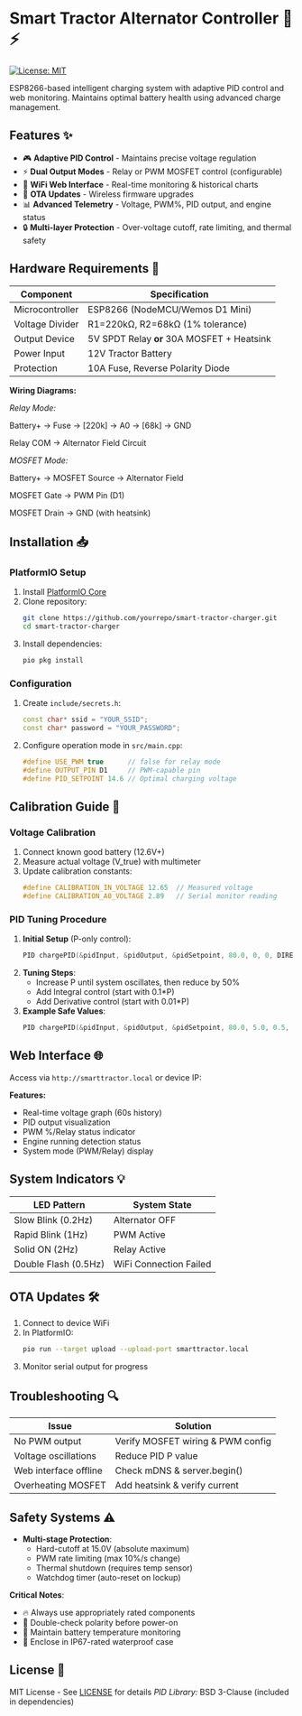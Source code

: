 # Smart Tractor Alternator Controller 🚜⚡

[![License: MIT](https://img.shields.io/badge/License-MIT-yellow.svg)](https://opensource.org/licenses/MIT)

ESP8266-based intelligent charging system with adaptive PID control and web monitoring. Maintains optimal battery health using advanced charge management.

## Features ✨
- 🎮 **Adaptive PID Control** - Maintains precise voltage regulation
- ⚡ **Dual Output Modes** - Relay or PWM MOSFET control (configurable)
- 📶 **WiFi Web Interface** - Real-time monitoring & historical charts
- 🔄 **OTA Updates** - Wireless firmware upgrades
- 📊 **Advanced Telemetry** - Voltage, PWM%, PID output, and engine status
- 🔒 **Multi-layer Protection** - Over-voltage cutoff, rate limiting, and thermal safety

## Hardware Requirements 🔨
| Component              | Specification                           |
|------------------------|-----------------------------------------|
| Microcontroller        | ESP8266 (NodeMCU/Wemos D1 Mini)         |
| Voltage Divider        | R1=220kΩ, R2=68kΩ (1% tolerance)        |
| Output Device          | 5V SPDT Relay **or** 30A MOSFET + Heatsink |
| Power Input            | 12V Tractor Battery                     |
| Protection             | 10A Fuse, Reverse Polarity Diode        |

**Wiring Diagrams:**

*Relay Mode:*

Battery+ → Fuse → [220k] → A0 → [68k] → GND

Relay COM → Alternator Field Circuit

*MOSFET Mode:*

Battery+ → MOSFET Source → Alternator Field

MOSFET Gate → PWM Pin (D1)

MOSFET Drain → GND (with heatsink)


## Installation 📥

### PlatformIO Setup
1. Install [PlatformIO Core](https://platformio.org/install)
2. Clone repository:
   ```bash
   git clone https://github.com/yourrepo/smart-tractor-charger.git
   cd smart-tractor-charger
   ```
3. Install dependencies:
   ```bash
   pio pkg install
   ```

### Configuration
1. Create `include/secrets.h`:
   ```cpp
   const char* ssid = "YOUR_SSID";
   const char* password = "YOUR_PASSWORD";
   ```
2. Configure operation mode in `src/main.cpp`:
   ```cpp
   #define USE_PWM true      // false for relay mode
   #define OUTPUT_PIN D1     // PWM-capable pin
   #define PID_SETPOINT 14.6 // Optimal charging voltage
   ```

## Calibration Guide 🔧
### Voltage Calibration
1. Connect known good battery (12.6V+)
2. Measure actual voltage (V_true) with multimeter
3. Update calibration constants:
   ```cpp
   #define CALIBRATION_IN_VOLTAGE 12.65  // Measured voltage
   #define CALIBRATION_A0_VOLTAGE 2.89   // Serial monitor reading
   ```

### PID Tuning Procedure
1. **Initial Setup** (P-only control):
   ```cpp
   PID chargePID(&pidInput, &pidOutput, &pidSetpoint, 80.0, 0, 0, DIRECT);
   ```
2. **Tuning Steps**:
   - Increase P until system oscillates, then reduce by 50%
   - Add Integral control (start with 0.1*P)
   - Add Derivative control (start with 0.01*P)
3. **Example Safe Values**:
   ```cpp
   PID chargePID(&pidInput, &pidOutput, &pidSetpoint, 80.0, 5.0, 0.5, DIRECT);
   ```

## Web Interface 🌐
Access via `http://smarttractor.local` or device IP:


**Features:**
- Real-time voltage graph (60s history)
- PID output visualization
- PWM %/Relay status indicator
- Engine running detection status
- System mode (PWM/Relay) display

## System Indicators 💡
| LED Pattern            | System State               |
|------------------------|----------------------------|
| Slow Blink (0.2Hz)     | Alternator OFF             |
| Rapid Blink (1Hz)      | PWM Active                 |
| Solid ON (2Hz)         | Relay Active               |
| Double Flash (0.5Hz)   | WiFi Connection Failed     |

## OTA Updates 🛠️
1. Connect to device WiFi
2. In PlatformIO:
   ```bash
   pio run --target upload --upload-port smarttractor.local
   ```
3. Monitor serial output for progress

## Troubleshooting 🔍
| Issue                  | Solution                      |
|------------------------|-------------------------------|
| No PWM output          | Verify MOSFET wiring & PWM config |
| Voltage oscillations   | Reduce PID P value            |
| Web interface offline  | Check mDNS & server.begin()   |
| Overheating MOSFET     | Add heatsink & verify current |

## Safety Systems ⚠️
- **Multi-stage Protection**:
  - Hard-cutoff at 15.0V (absolute maximum)
  - PWM rate limiting (max 10%/s change)
  - Thermal shutdown (requires temp sensor)
  - Watchdog timer (auto-reset on lockup)

**Critical Notes**:
- 🔥 Always use appropriately rated components
- 🛑 Double-check polarity before power-on
- 🔋 Maintain battery temperature monitoring
- 🧯 Enclose in IP67-rated waterproof case

## License 📄
MIT License - See [LICENSE](LICENSE) for details
*PID Library:* BSD 3-Clause (included in dependencies)